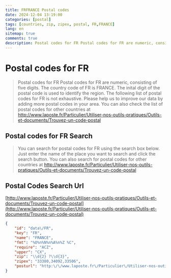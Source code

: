 ```yaml
---
title: FRFRANCE Postal codes 
date: 2024-12-04 13:19:00
categories: [postal]
tags: [countries, zip, zipex, postal, FR,FRANCE]
lang: en
sitemap: true
comments: true
description: Postal codes for FR Postal codes for FR are numeric, consisting of five digits. The country code of FR is FRANCE. The inital digit of the postal code is used to identify the region. The following list of postal codes for FR is not exhaustive. Please help us to improve our data by adding more postal codes in your area. You can also check the list of postal codes for other countries at http://www.laposte.fr/Particulier/Utiliser-nos-outils-pratiques/Outils-et-documents/Trouvez-un-code-postal
---
```


# Postal codes for FR
> Postal codes for FR Postal codes for FR are numeric, consisting of five digits. The country code of FR is FRANCE. The inital digit of the postal code is used to identify the region. The following list of postal codes for FR is not exhaustive. Please help us to improve our data by adding more postal codes in your area. You can also check the list of postal codes for other countries at http://www.laposte.fr/Particulier/Utiliser-nos-outils-pratiques/Outils-et-documents/Trouvez-un-code-postal

## Postal codes for FR Search 
> You can search for postal codes for FR using the search box below. Just enter the name of the place you want to search and click the search button. You can also search for postal codes for other countries at http://www.laposte.fr/Particulier/Utiliser-nos-outils-pratiques/Outils-et-documents/Trouvez-un-code-postal

## Postal Codes Search Url

[http://www.laposte.fr/Particulier/Utiliser-nos-outils-pratiques/Outils-et-documents/Trouvez-un-code-postal](http://www.laposte.fr/Particulier/Utiliser-nos-outils-pratiques/Outils-et-documents/Trouvez-un-code-postal)
```json
{
    "id": "data\/FR",
    "key": "FR",
    "name": "FRANCE",
    "fmt": "%O%n%N%n%A%n%Z %C",
    "require": "ACZ",
    "upper": "CX",
    "zip": "\\d{2} ?\\d{3}",
    "zipex": "33380,34092,33506",
    "posturl": "http:\/\/www.laposte.fr\/Particulier\/Utiliser-nos-outils-pratiques\/Outils-et-documents\/Trouvez-un-code-postal"
}
```
